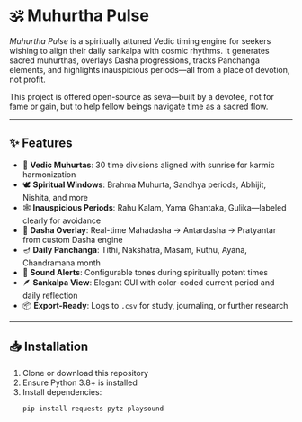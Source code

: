 # 🕉️ Muhurtha Pulse

*Muhurtha Pulse* is a spiritually attuned Vedic timing engine for seekers wishing to align their daily sankalpa with cosmic rhythms. It generates sacred muhurthas, overlays Dasha progressions, tracks Panchanga elements, and highlights inauspicious periods—all from a place of devotion, not profit.

This project is offered open-source as seva—built by a devotee, not for fame or gain, but to help fellow beings navigate time as a sacred flow.

---

## ✨ Features

- 🧭 **Vedic Muhurtas**: 30 time divisions aligned with sunrise for karmic harmonization
- 🕊️ **Spiritual Windows**: Brahma Muhurta, Sandhya periods, Abhijit, Nishita, and more
- 🕸️ **Inauspicious Periods**: Rahu Kalam, Yama Ghantaka, Gulika—labeled clearly for avoidance
- 🔭 **Dasha Overlay**: Real-time Mahadasha → Antardasha → Pratyantar from custom Dasha engine
- 🪔 **Daily Panchanga**: Tithi, Nakshatra, Masam, Ruthu, Ayana, Chandramana month
- 🎵 **Sound Alerts**: Configurable tones during spiritually potent times
- 🪶 **Sankalpa View**: Elegant GUI with color-coded current period and daily reflection
- 📦 **Export-Ready**: Logs to `.csv` for study, journaling, or further research

---

## 📥 Installation

1. Clone or download this repository
2. Ensure Python 3.8+ is installed
3. Install dependencies:
   ```bash
   pip install requests pytz playsound
